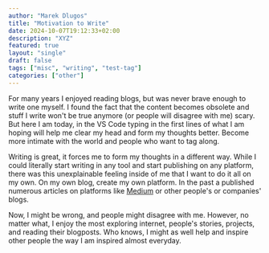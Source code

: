 ```yaml
---
author: "Marek Dlugos"
title: "Motivation to Write"
date: 2024-10-07T19:12:33+02:00
description: "XYZ"
featured: true
layout: "single"
draft: false
tags: ["misc", "writing", "test-tag"]
categories: ["other"]
---
```


For many years I enjoyed reading blogs, but was never brave enough to write one myself. I found the fact that the content becomes obsolete and stuff I write won't be true anymore (or people will disagree with me) scary. But here I am today, in the VS Code typing in the first lines of what I am hoping will help me clear my head and form my thoughts better. Become more intimate with the world and people who want to tag along.

Writing is great, it forces me to form my thoughts in a different way. While I could literally start writing in any tool and start publishing on any platform, there was this unexplainable feeling inside of me that I want to do it all on my own. On my own blog, create my own platform. In the past a published numerous articles on platforms like [Medium](https://marekdlugos.medium.com/) or other people's or companies' blogs.

Now, I might be wrong, and people might disagree with me. However, no matter what, I enjoy the most exploring internet, people's stories, projects, and reading their blogposts. Who knows, I might as well help and inspire other people the way I am inspired almost everyday.